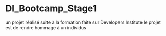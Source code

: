 # DI_Bootcamp_Stage1
un projet réalisé suite à la formation faite sur Developers Institute le projet est de rendre hommage à un individus
